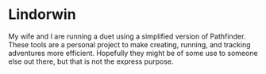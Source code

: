 # Lindorwin

My wife and I are running a duet using a simplified version of Pathfinder. These tools are a personal project to make creating, running, and tracking adventures more efficient. Hopefully they might be of some use to someone else out there, but that is not the express purpose.
